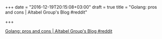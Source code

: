 +++
date = "2016-12-19T20:15:08+03:00"
draft = true
title = "Golang: pros and cons | Altabel Group's Blog  #reddit"

+++

<p><a href="https://t.co/wPwSlO7wb8">Golang: pros and cons | Altabel Group's Blog  #reddit</a></p>
